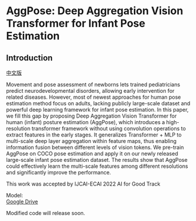 # AggPose: Deep Aggregation Vision Transformer for Infant Pose Estimation
## Introduction

[中文版](https://github.com/SZAR-LAB/AggPose/blob/main/CHINESE_README.md)       

Movement and pose assessment of newborns lets trained pediatricians predict neurodevelopmental disorders, allowing early intervention for related diseases. However, most of newest approaches for human pose estimation method focus on adults, lacking publicly large-scale dataset and powerful deep learning framework for infant pose estimation. In this paper, we fill this gap by proposing Deep Aggregation Vision Transformer for human (infant) posture estimation (AggPose), which introduces a high-resolution transformer framework without using convolution operations to extract features in the early stages. It generalizes Transformer + MLP to multi-scale deep layer aggregation within feature maps, thus enabling information fusion between different levels of vision tokens. We pre-train AggPose on COCO pose estimation and apply it on our newly released large-scale infant pose estimation dataset. The results show that AggPose could effectively learn the multi-scale features among different resolutions and significantly improve the performance.  

This work was accepted by IJCAI-ECAI 2022 AI for Good Track

Model:    
[Google Drive](https://drive.google.com/drive/folders/1A0FviMaB2UD8Hu5wLzZI7-2XnaWKSxAv?usp=sharing)    
      
Modified code will release soon.
